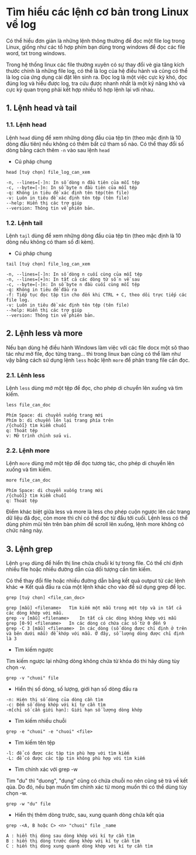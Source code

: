 # Tìm hiểu các lệnh cơ bản trong Linux về log

Có thể hiểu đơn giản là những lệnh thông thường để đọc một file log trong Linux, giống như các tổ hợp phím bạn dùng trong windows để đọc các file word, txt trong windows.

Trong hệ thống linux các file thường xuyên có sự thay đổi vè gia tăng kích thước chính là những file log, có thể là log của hệ điều hành và cũng có thể là log của ứng dụng cài đặt lên sinh ra. Đọc log là một việc cực kỳ khó, đọc đúng log và hiểu được log, tra cứu được nhanh nhất là một kỹ năng khó và cực kỳ quan trọng phải kết hợp nhiều tổ hợp lệnh lại với nhau.

## 1. Lệnh head và tail

### 1.1. Lệnh head

Lệnh `head` dùng để xem những dòng đầu của tệp tin (theo mặc định là 10 dòng đầu tiên) nếu không có thêm bất cứ tham số nào. Có thể thay đổi số dòng bằng cách thêm `-n` vào sau lệnh `head`

- Cú pháp chung

`head [tuỳ chọn] file_log_can_xem`

```
-n, --lines=[-]n: In số dòng n đầu tiên của mỗi tệp
-c, --byte=[-]n: In số byte n đầu tiên của mỗi tệp
-q: Không in tiêu đề xác định tên tệp(tên file)
-v: Luôn in tiêu đề xác định tên tệp (tên file)
--help: Hiển thị các trợ giúp
--version: Thông tin về phiên bản.
```

### 1.2. Lệnh tail

Lệnh `tail` dùng để xem những dòng đầu của tệp tin (theo mặc định là 10 dòng nếu không có tham số đi kèm).

- Cú pháp chung

`tail [tuỳ chọn] file_log_can_xem`

```
-n, --lines=[-]n: In số dòng n cuối cùng của mỗi tệp
-n, --lines=[+]n: In tất cả các dòng từ số n về sau
-c, --byte=[-]n: In số byte n đầu cuối cùng mỗi tệp
-q: Không in tiêu đề đầu ra
-f: Tiếp tục đọc tập tin cho đến khi CTRL + C, theo dõi trực tiếp các file log.
-v: Luôn in tiêu đề xác định tên tệp (tên file)
--help: Hiển thị các trợ giúp
--version: Thông tin về phiên bản.
```

## 2. Lệnh less và more

Nếu bạn dùng hệ điều hành Windows làm việc với các file docx một sô thao tác như mở file, đọc từng trang... thì trong linux bạn cũng có thể làm như vậy bằng cách sử dụng lệnh `less` hoặc lệnh `more` để phân trang file cần đọc.

### 2.1. Lênh less 

Lệnh `less` dùng mở một tệp để đọc, cho phép di chuyển lên xuống và tìm kiếm.

`less file_can_doc`

```
Phím Space: di chuyển xuống trang mới
Phím b: di chuyển lên lại trang phía trên
/{chuỗi} tìm kiểm chuỗi
q: Thoát tệp
v: Mở trình chỉnh sửa vi.
```


### 2.2. Lệnh more

Lệnh `more` dùng mở một tệp để đọc tương tác, cho phép di chuyển lên xuống và tìm kiếm.

`more file_can_doc`


```
Phím Space: di chuyển xuống trang mới
/{chuỗi} tìm kiểm chuỗi
q: Thoát tệp
```

Điểm khác biệt giữa less và more là less cho phép cuộn ngược lên các trang dữ liệu đã đọc, còn more thì chỉ có thể đọc từ đầu tới cuối. Lệnh less có thể dùng phím mũi tên trên bàn phím để scroll lên xuống, lệnh more không có chức năng này.

## 3. Lệnh grep

Lệnh `grep` dùng để hiển thị line chứa chuỗi kí tự trong file. Có thể chỉ định nhiều file hoặc nhiều đường dẫn của đối tượng cần tìm kiếm. 

Có thể thay đổi file hoặc nhiều đường dẫn bằng kết quả output từ các lệnh khác => Kết quả đầu ra của một lệnh khác cho vào để sử dụng grep để lọc.


`grep [tuỳ chọn] <file_can_doc>`

```
grep [mẫu] <filename>	Tìm kiếm một mẫu trong một tệp và in tất cả các dòng khớp với mẫu.
grep -v [mẫu] <filename>	In tất cả các dòng không khớp với mẫu
grep [0-9] <filename>	In các dòng có chứa các số từ 0 đến 9
grep -C 3 [mẫu] <filename>	In các dòng (số dòng được chỉ định ở trên và bên dưới mẫu) để khớp với mẫu. Ở đây, số lượng dòng được chỉ định là 3
```

- Tìm kiếm ngược

Tìm kiếm ngược lại những dòng không chứa từ khóa đó thì hãy dùng tùy chọn -v.

`grep -v "chuoi" file`

-  Hiển thị số dòng, số lượng, giới hạn số dòng đầu ra

```
-n: Hiện thị số dòng của dòng cần tìm
-c: Đếm số dòng khớp với kí tự cần tìm
-m[chỉ số cần giới hạn]: Giới hạn số lượng dòng khớp
```

- Tìm kiếm nhiều chuỗi

`grep -e "chuoi" -e "chuoi" <file>`


- Tìm kiếm tên tệp

```
-l: để có được các tập tin phù hợp với tìm kiếm
-L: để có được các tập tin không phù hợp với tìm kiếm
```

- Tìm chính xác với grep -w

Tìm "du" thì "duong", "dung" cũng có chứa chuỗi no nên cũng sẽ trả về kết qủa. Do đó, nếu bạn muốn tìm chính xác từ mong muốn thì có thể dùng tùy chọn -w.

```
grep -w "du" file
```

- Hiển thị thêm dòng trước, sau, xung quanh dòng chứa kết qủa

```
grep -<A, B hoặc C> <n> "chuoi" file _name
```

```
A : hiển thị dòng sau dòng khớp với kí tự cần tìm
B : hiển thị dòng trước dòng khớp với kí tự cần tìm
C : hiển thị dòng xung quanh dòng khớp với kí tự cần tìm
```









